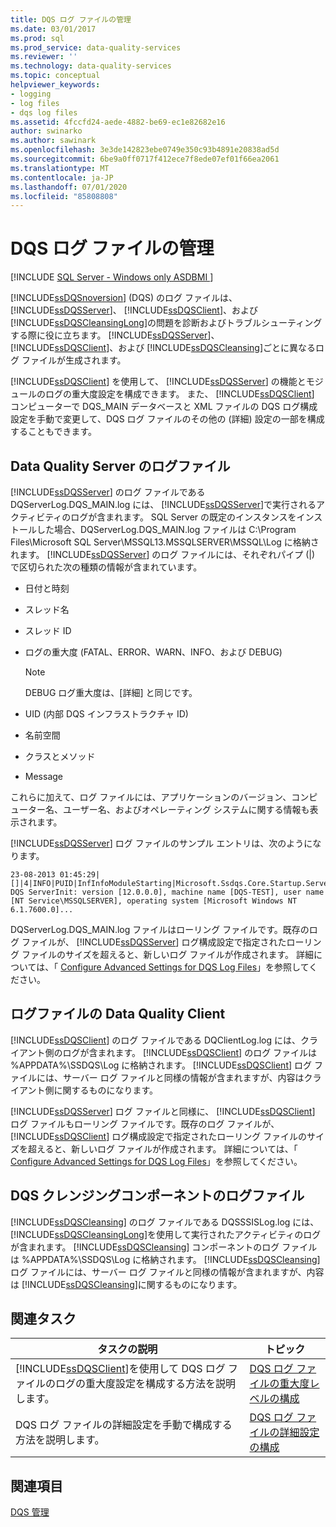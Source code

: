 ```yaml
---
title: DQS ログ ファイルの管理
ms.date: 03/01/2017
ms.prod: sql
ms.prod_service: data-quality-services
ms.reviewer: ''
ms.technology: data-quality-services
ms.topic: conceptual
helpviewer_keywords:
- logging
- log files
- dqs log files
ms.assetid: 4fccfd24-aede-4882-be69-ec1e82682e16
author: swinarko
ms.author: sawinark
ms.openlocfilehash: 3e3de142823ebe0749e350c93b4891e20838ad5d
ms.sourcegitcommit: 6be9a0ff0717f412ece7f8ede07ef01f66ea2061
ms.translationtype: MT
ms.contentlocale: ja-JP
ms.lasthandoff: 07/01/2020
ms.locfileid: "85808808"
---
```

# <a name="manage-dqs-log-files"></a>DQS ログ ファイルの管理

[!INCLUDE [SQL Server - Windows only ASDBMI  ](../includes/applies-to-version/sql-windows-only-asdbmi.md)]

  [!INCLUDE[ssDQSnoversion](../includes/ssdqsnoversion-md.md)] (DQS) のログ ファイルは、 [!INCLUDE[ssDQSServer](../includes/ssdqsserver-md.md)]、 [!INCLUDE[ssDQSClient](../includes/ssdqsclient-md.md)]、および [!INCLUDE[ssDQSCleansingLong](../includes/ssdqscleansinglong-md.md)]の問題を診断およびトラブルシューティングする際に役に立ちます。 [!INCLUDE[ssDQSServer](../includes/ssdqsserver-md.md)]、 [!INCLUDE[ssDQSClient](../includes/ssdqsclient-md.md)]、および [!INCLUDE[ssDQSCleansing](../includes/ssdqscleansing-md.md)]ごとに異なるログ ファイルが生成されます。  
  
 [!INCLUDE[ssDQSClient](../includes/ssdqsclient-md.md)] を使用して、 [!INCLUDE[ssDQSServer](../includes/ssdqsserver-md.md)] の機能とモジュールのログの重大度設定を構成できます。 また、 [!INCLUDE[ssDQSClient](../includes/ssdqsclient-md.md)] コンピューターで DQS_MAIN データベースと XML ファイルの DQS ログ構成設定を手動で変更して、DQS ログ ファイルのその他の (詳細) 設定の一部を構成することもできます。  
  
##  <a name="data-quality-server-log-file"></a><a name="DQSServer"></a>Data Quality Server のログファイル  
 [!INCLUDE[ssDQSServer](../includes/ssdqsserver-md.md)] のログ ファイルである DQServerLog.DQS_MAIN.log には、 [!INCLUDE[ssDQSServer](../includes/ssdqsserver-md.md)]で実行されるアクティビティのログが含まれます。 SQL Server の既定のインスタンスをインストールした場合、DQServerLog.DQS_MAIN.log ファイルは C:\Program Files\Microsoft SQL Server\MSSQL13.MSSQLSERVER\MSSQL\Log に格納されます。 [!INCLUDE[ssDQSServer](../includes/ssdqsserver-md.md)] のログ ファイルには、それぞれパイプ (|) で区切られた次の種類の情報が含まれています。  
  
-   日付と時刻  
  
-   スレッド名  
  
-   スレッド ID  
  
-   ログの重大度 (FATAL、ERROR、WARN、INFO、および DEBUG)  
  
    > [!NOTE]  
    >  DEBUG ログ重大度は、[詳細] と同じです。  
  
-   UID (内部 DQS インフラストラクチャ ID)  
  
-   名前空間  
  
-   クラスとメソッド  
  
-   Message  
  
 これらに加えて、ログ ファイルには、アプリケーションのバージョン、コンピューター名、ユーザー名、およびオペレーティング システムに関する情報も表示されます。  
  
 [!INCLUDE[ssDQSServer](../includes/ssdqsserver-md.md)] ログ ファイルのサンプル エントリは、次のようになります。  
  
```  
23-08-2013 01:45:29|[]|4|INFO|PUID|InfInfoModuleStarting|Microsoft.Ssdqs.Core.Startup.ServerInit|Starting DQS ServerInit: version [12.0.0.0], machine name [DQS-TEST], user name [NT Service\MSSQLSERVER], operating system [Microsoft Windows NT 6.1.7600.0]...  
```  
  
 DQServerLog.DQS_MAIN.log ファイルはローリング ファイルです。既存のログ ファイルが、 [!INCLUDE[ssDQSServer](../includes/ssdqsserver-md.md)] ログ構成設定で指定されたローリング ファイルのサイズを超えると、新しいログ ファイルが作成されます。 詳細については、「 [Configure Advanced Settings for DQS Log Files](../data-quality-services/configure-advanced-settings-for-dqs-log-files.md)」を参照してください。  
  
##  <a name="data-quality-client-log-file"></a><a name="DQSClient"></a>ログファイルの Data Quality Client  
 [!INCLUDE[ssDQSClient](../includes/ssdqsclient-md.md)] のログ ファイルである DQClientLog.log には、クライアント側のログが含まれます。 [!INCLUDE[ssDQSClient](../includes/ssdqsclient-md.md)] のログ ファイルは %APPDATA%\SSDQS\Log に格納されます。 [!INCLUDE[ssDQSClient](../includes/ssdqsclient-md.md)] ログ ファイルには、サーバー ログ ファイルと同様の情報が含まれますが、内容はクライアント側に関するものになります。  
  
 [!INCLUDE[ssDQSServer](../includes/ssdqsserver-md.md)] ログ ファイルと同様に、 [!INCLUDE[ssDQSClient](../includes/ssdqsclient-md.md)] ログ ファイルもローリング ファイルです。既存のログ ファイルが、 [!INCLUDE[ssDQSClient](../includes/ssdqsclient-md.md)] ログ構成設定で指定されたローリング ファイルのサイズを超えると、新しいログ ファイルが作成されます。 詳細については、「 [Configure Advanced Settings for DQS Log Files](../data-quality-services/configure-advanced-settings-for-dqs-log-files.md)」を参照してください。  
  
##  <a name="dqs-cleansing-component-log-file"></a><a name="DQSCleansing"></a>DQS クレンジングコンポーネントのログファイル  
 [!INCLUDE[ssDQSCleansing](../includes/ssdqscleansing-md.md)] のログ ファイルである DQSSSISLog.log には、 [!INCLUDE[ssDQSCleansingLong](../includes/ssdqscleansinglong-md.md)]を使用して実行されたアクティビティのログが含まれます。 [!INCLUDE[ssDQSCleansing](../includes/ssdqscleansing-md.md)] コンポーネントのログ ファイルは %APPDATA%\SSDQS\Log に格納されます。 [!INCLUDE[ssDQSCleansing](../includes/ssdqscleansing-md.md)] ログ ファイルには、サーバー ログ ファイルと同様の情報が含まれますが、内容は [!INCLUDE[ssDQSCleansing](../includes/ssdqscleansing-md.md)]に関するものになります。  
  
##  <a name="related-tasks"></a><a name="RT"></a> 関連タスク  
  
|タスクの説明|トピック|  
|----------------------|-----------|  
|[!INCLUDE[ssDQSClient](../includes/ssdqsclient-md.md)]を使用して DQS ログ ファイルのログの重大度設定を構成する方法を説明します。|[DQS ログ ファイルの重大度レベルの構成](../data-quality-services/configure-severity-levels-for-dqs-log-files.md)|  
|DQS ログ ファイルの詳細設定を手動で構成する方法を説明します。|[DQS ログ ファイルの詳細設定の構成](../data-quality-services/configure-advanced-settings-for-dqs-log-files.md)|  
  
## <a name="see-also"></a>関連項目  
 [DQS 管理](../data-quality-services/dqs-administration.md)  
  
  
